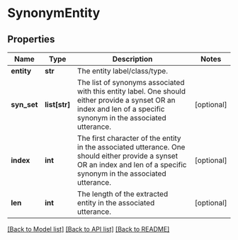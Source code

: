 # SynonymEntity

## Properties
Name | Type | Description | Notes
------------ | ------------- | ------------- | -------------
**entity** | **str** | The entity label/class/type. | 
**syn_set** | **list[str]** | The list of synonyms associated with this entity label. One should either provide a synset OR an index and len of a specific synonym in the associated utterance. | [optional] 
**index** | **int** | The first character of the entity in the associated utterance. One should either provide a synset OR an index and len of a specific synonym in the associated utterance. | [optional] 
**len** | **int** | The length of the extracted entity in the associated utterance. | [optional] 

[[Back to Model list]](../README.md#documentation-for-models) [[Back to API list]](../README.md#documentation-for-api-endpoints) [[Back to README]](../README.md)


